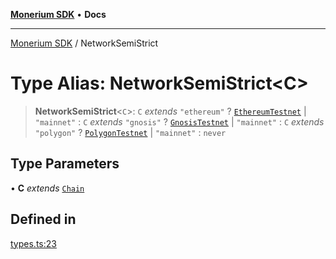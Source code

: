[**Monerium SDK**](../README.md) • **Docs**

***

[Monerium SDK](../README.md) / NetworkSemiStrict

# Type Alias: NetworkSemiStrict\<C\>

> **NetworkSemiStrict**\<`C`\>: `C` *extends* `"ethereum"` ? [`EthereumTestnet`](EthereumTestnet.md) \| `"mainnet"` : `C` *extends* `"gnosis"` ? [`GnosisTestnet`](GnosisTestnet.md) \| `"mainnet"` : `C` *extends* `"polygon"` ? [`PolygonTestnet`](PolygonTestnet.md) \| `"mainnet"` : `never`

## Type Parameters

• **C** *extends* [`Chain`](Chain.md)

## Defined in

[types.ts:23](https://github.com/monerium/js-monorepo/blob/4f2ccbbab3654810f24287d973126d95378140bb/packages/sdk/src/types.ts#L23)
